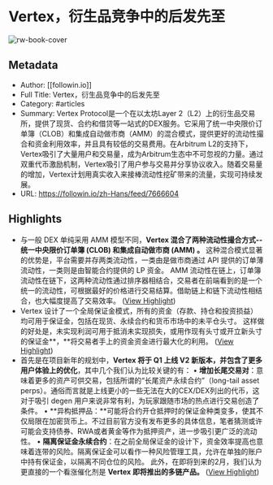 # Vertex，衍生品竞争中的后发先至

![rw-book-cover](https://readwise-assets.s3.amazonaws.com/media/uploaded_book_covers/profile_101759/2024012211114127383168.jpg)

## Metadata
- Author: [[followin.io]]
- Full Title: Vertex，衍生品竞争中的后发先至
- Category: #articles
- Summary: Vertex Protocol是一个在以太坊Layer 2（L2）上的衍生品交易所，提供了现货、合约和借贷等一站式的DEX服务。它采用了统一中央限价订单簿（CLOB）和集成自动做市商（AMM）的混合模式，提供更好的流动性撮合和资金利用效率，并且具有较低的交易费用。在Arbitrum L2的支持下，Vertex吸引了大量用户和交易量，成为Arbitrum生态中不可忽视的力量。通过双重代币激励机制，Vertex吸引了用户参与交易并分享协议收入。随着交易量的增加，Vertex计划用真实收入来接棒流动性挖矿带来的流量，实现可持续发展。
- URL: https://followin.io/zh-Hans/feed/7666604

## Highlights
- 与一般 DEX 单纯采用 AMM 模型不同，**Vertex 混合了两种流动性撮合方式--统一中央限价订单簿 (****CLOB****) 和集成自动做市商 (AMM) 。**
  这种混合模式显著的优势是，平台需要并存两类流动性，一类由是做市商通过 API 提供的订单薄流动性，一类则是由智能合约提供的 LP 资金。
  AMM 流动性在链上，订单簿流动性在链下，这两种流动性通过排序器相结合，交易者在前端看到的是一个统一的流动性，可根据最好的价格进行交易结算。借助链上和链下流动性相结合，也大幅度提高了交易效率。 ([View Highlight](https://read.readwise.io/read/01hmqnjacak1qjf1h7qdjjhj5z))
- Vertex 设计了一个全局保证金模式，所有的资金（存款、持仓和投资损益）均可用于保证金，包括在现货、永续合约和货币市场中的未平仓头寸。
  这样做的好处是，未实现利润可用于抵消未实现损失，或用作现有头寸或开立新头寸的保证金**，**将交易者手上的资金资金进行最大化的利用。 ([View Highlight](https://read.readwise.io/read/01hmqnjnv0yndk52dcx27tfq8q))
- 首先是在项目新年的规划中，**Vertex 将于 Q1 上线 V2 新版本，并包含了更多用户体验上的优化**，其中几个我们认为比较关键的有：
  • **增加长尾交易对**：意味着更多的资产可供交易，包括所谓的“长尾资产永续合约”（long-tail asset perps）。通俗而言就是上线更小的一些无法在大的CEX/DEX列出的代币，这对于吸引 degen 用户来说非常有利，为玩家跟随市场的热点进行交易创造了条件。
  • **异构抵押品：**可能将合约开仓抵押时的保证金种类变多，使其不仅局限在加密货币上。不过目前官方没有发布更多的具体信息，笔者猜测或许可能会支持债券、RWA或者黄金等作为抵押资产，进一步吸引更广泛的流动性。
  • **隔离保证金永续合约**：在之前全局保证金的设计下，资金效率提高也意味着连带的风险。隔离保证金可以看作一种风险管理工具，允许在单独的账户中持有保证金，以隔离不同仓位的风险。
  此外，在即将到来的2月，我们认为更直接的一个看涨催化剂是 **Vertex 即将推出的多链产品。** ([View Highlight](https://read.readwise.io/read/01hmqnsgw9kxm3k52fswmxbhty))
